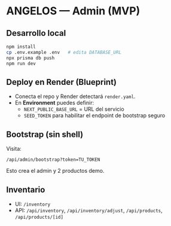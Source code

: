 # ANGELOS — Admin (MVP)

## Desarrollo local
```bash
npm install
cp .env.example .env   # edita DATABASE_URL
npx prisma db push
npm run dev
```

## Deploy en Render (Blueprint)
- Conecta el repo y Render detectará `render.yaml`.
- En **Environment** puedes definir:
  - `NEXT_PUBLIC_BASE_URL` = URL del servicio
  - `SEED_TOKEN` para habilitar el endpoint de bootstrap seguro

## Bootstrap (sin shell)
Visita:
```
/api/admin/bootstrap?token=TU_TOKEN
```
Esto crea el admin y 2 productos demo.

## Inventario
- UI: `/inventory`
- API: `/api/inventory`, `/api/inventory/adjust`, `/api/products`, `/api/products/[id]`

